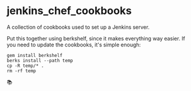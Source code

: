 jenkins_chef_cookbooks
======================

A collection of cookbooks used to set up a Jenkins server.

Put this together using berkshelf, since it makes everything way easier. If you need to update the cookbooks, it's simple enough:

```
gem install berkshelf
berks install --path temp
cp -R temp/* .
rm -rf temp
```
:books: